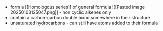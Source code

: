 + form a [[Homologous series]] of general formula ![[Pasted image 20250103125047.png]] - non cyclic alkenes only
+ contain a carbon-carbon double bond somewhere in their structure
+ unsaturated hydrocarbons - can still have atoms added to their formula